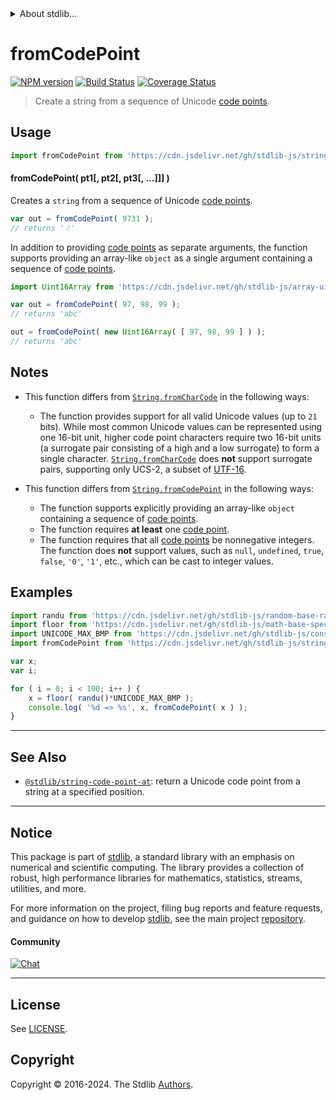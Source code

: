 <!--

@license Apache-2.0

Copyright (c) 2018 The Stdlib Authors.

Licensed under the Apache License, Version 2.0 (the "License");
you may not use this file except in compliance with the License.
You may obtain a copy of the License at

   http://www.apache.org/licenses/LICENSE-2.0

Unless required by applicable law or agreed to in writing, software
distributed under the License is distributed on an "AS IS" BASIS,
WITHOUT WARRANTIES OR CONDITIONS OF ANY KIND, either express or implied.
See the License for the specific language governing permissions and
limitations under the License.

-->


<details>
  <summary>
    About stdlib...
  </summary>
  <p>We believe in a future in which the web is a preferred environment for numerical computation. To help realize this future, we've built stdlib. stdlib is a standard library, with an emphasis on numerical and scientific computation, written in JavaScript (and C) for execution in browsers and in Node.js.</p>
  <p>The library is fully decomposable, being architected in such a way that you can swap out and mix and match APIs and functionality to cater to your exact preferences and use cases.</p>
  <p>When you use stdlib, you can be absolutely certain that you are using the most thorough, rigorous, well-written, studied, documented, tested, measured, and high-quality code out there.</p>
  <p>To join us in bringing numerical computing to the web, get started by checking us out on <a href="https://github.com/stdlib-js/stdlib">GitHub</a>, and please consider <a href="https://opencollective.com/stdlib">financially supporting stdlib</a>. We greatly appreciate your continued support!</p>
</details>

# fromCodePoint

[![NPM version][npm-image]][npm-url] [![Build Status][test-image]][test-url] [![Coverage Status][coverage-image]][coverage-url] <!-- [![dependencies][dependencies-image]][dependencies-url] -->

> Create a string from a sequence of Unicode [code points][code-point].

<!-- Section to include introductory text. Make sure to keep an empty line after the intro `section` element and another before the `/section` close. -->

<section class="intro">

</section>

<!-- /.intro -->

<!-- Package usage documentation. -->



<section class="usage">

## Usage

```javascript
import fromCodePoint from 'https://cdn.jsdelivr.net/gh/stdlib-js/string-from-code-point@v0.2.2-deno/mod.js';
```

#### fromCodePoint( pt1\[, pt2\[, pt3\[, ...]]] )

Creates a `string` from a sequence of Unicode [code points][code-point].

```javascript
var out = fromCodePoint( 9731 );
// returns '☃'
```

In addition to providing [code points][code-point] as separate arguments, the function supports providing an array-like `object` as a single argument containing a sequence of [code points][code-point].

```javascript
import Uint16Array from 'https://cdn.jsdelivr.net/gh/stdlib-js/array-uint16@deno/mod.js';

var out = fromCodePoint( 97, 98, 99 );
// returns 'abc'

out = fromCodePoint( new Uint16Array( [ 97, 98, 99 ] ) );
// returns 'abc'
```

</section>

<!-- /.usage -->

<!-- Package usage notes. Make sure to keep an empty line after the `section` element and another before the `/section` close. -->

<section class="notes">

## Notes

-   This function differs from [`String.fromCharCode`][mdn-string-fromcharcode] in the following ways:

    -   The function provides support for all valid Unicode values (up to `21` bits). While most common Unicode values can be represented using one 16-bit unit, higher code point characters require two 16-bit units (a surrogate pair consisting of a high and a low surrogate) to form a single character. [`String.fromCharCode`][mdn-string-fromcharcode] does **not** support surrogate pairs, supporting only UCS-2, a subset of [UTF-16][utf-16].

-   This function differs from [`String.fromCodePoint`][mdn-string-fromcodepoint] in the following ways:

    -   The function supports explicitly providing an array-like `object` containing a sequence of [code points][code-point].
    -   The function requires **at least** one [code point][code-point].
    -   The function requires that all [code points][code-point] be nonnegative integers. The function does **not** support values, such as `null`, `undefined`, `true`, `false`, `'0'`, `'1'`, etc., which can be cast to integer values.

</section>

<!-- /.notes -->

<!-- Package usage examples. -->

<section class="examples">

## Examples

<!-- eslint no-undef: "error" -->

```javascript
import randu from 'https://cdn.jsdelivr.net/gh/stdlib-js/random-base-randu@deno/mod.js';
import floor from 'https://cdn.jsdelivr.net/gh/stdlib-js/math-base-special-floor@deno/mod.js';
import UNICODE_MAX_BMP from 'https://cdn.jsdelivr.net/gh/stdlib-js/constants-unicode-max-bmp@deno/mod.js';
import fromCodePoint from 'https://cdn.jsdelivr.net/gh/stdlib-js/string-from-code-point@v0.2.2-deno/mod.js';

var x;
var i;

for ( i = 0; i < 100; i++ ) {
    x = floor( randu()*UNICODE_MAX_BMP );
    console.log( '%d => %s', x, fromCodePoint( x ) );
}
```

</section>

<!-- /.examples -->

<!-- Section for describing a command-line interface. -->



<!-- Section to include cited references. If references are included, add a horizontal rule *before* the section. Make sure to keep an empty line after the `section` element and another before the `/section` close. -->

<section class="references">

</section>

<!-- /.references -->

<!-- Section for related `stdlib` packages. Do not manually edit this section, as it is automatically populated. -->

<section class="related">

* * *

## See Also

-   <span class="package-name">[`@stdlib/string-code-point-at`][@stdlib/string/code-point-at]</span><span class="delimiter">: </span><span class="description">return a Unicode code point from a string at a specified position.</span>

</section>

<!-- /.related -->

<!-- Section for all links. Make sure to keep an empty line after the `section` element and another before the `/section` close. -->


<section class="main-repo" >

* * *

## Notice

This package is part of [stdlib][stdlib], a standard library with an emphasis on numerical and scientific computing. The library provides a collection of robust, high performance libraries for mathematics, statistics, streams, utilities, and more.

For more information on the project, filing bug reports and feature requests, and guidance on how to develop [stdlib][stdlib], see the main project [repository][stdlib].

#### Community

[![Chat][chat-image]][chat-url]

---

## License

See [LICENSE][stdlib-license].


## Copyright

Copyright &copy; 2016-2024. The Stdlib [Authors][stdlib-authors].

</section>

<!-- /.stdlib -->

<!-- Section for all links. Make sure to keep an empty line after the `section` element and another before the `/section` close. -->

<section class="links">

[npm-image]: http://img.shields.io/npm/v/@stdlib/string-from-code-point.svg
[npm-url]: https://npmjs.org/package/@stdlib/string-from-code-point

[test-image]: https://github.com/stdlib-js/string-from-code-point/actions/workflows/test.yml/badge.svg?branch=v0.2.2
[test-url]: https://github.com/stdlib-js/string-from-code-point/actions/workflows/test.yml?query=branch:v0.2.2

[coverage-image]: https://img.shields.io/codecov/c/github/stdlib-js/string-from-code-point/main.svg
[coverage-url]: https://codecov.io/github/stdlib-js/string-from-code-point?branch=main

<!--

[dependencies-image]: https://img.shields.io/david/stdlib-js/string-from-code-point.svg
[dependencies-url]: https://david-dm.org/stdlib-js/string-from-code-point/main

-->

[chat-image]: https://img.shields.io/gitter/room/stdlib-js/stdlib.svg
[chat-url]: https://app.gitter.im/#/room/#stdlib-js_stdlib:gitter.im

[stdlib]: https://github.com/stdlib-js/stdlib

[stdlib-authors]: https://github.com/stdlib-js/stdlib/graphs/contributors

[cli-section]: https://github.com/stdlib-js/string-from-code-point#cli
[cli-url]: https://github.com/stdlib-js/string-from-code-point/tree/cli
[@stdlib/string-from-code-point]: https://github.com/stdlib-js/string-from-code-point/tree/main

[umd]: https://github.com/umdjs/umd
[es-module]: https://developer.mozilla.org/en-US/docs/Web/JavaScript/Guide/Modules

[deno-url]: https://github.com/stdlib-js/string-from-code-point/tree/deno
[deno-readme]: https://github.com/stdlib-js/string-from-code-point/blob/deno/README.md
[umd-url]: https://github.com/stdlib-js/string-from-code-point/tree/umd
[umd-readme]: https://github.com/stdlib-js/string-from-code-point/blob/umd/README.md
[esm-url]: https://github.com/stdlib-js/string-from-code-point/tree/esm
[esm-readme]: https://github.com/stdlib-js/string-from-code-point/blob/esm/README.md
[branches-url]: https://github.com/stdlib-js/string-from-code-point/blob/main/branches.md

[stdlib-license]: https://raw.githubusercontent.com/stdlib-js/string-from-code-point/main/LICENSE

[code-point]: https://en.wikipedia.org/wiki/Code_point

[standard-streams]: https://en.wikipedia.org/wiki/Standard_streams

[mdn-regexp]: https://developer.mozilla.org/en-US/docs/Web/JavaScript/Guide/Regular_Expressions

[mdn-string-fromcharcode]: https://developer.mozilla.org/en-US/docs/Web/JavaScript/Reference/Global_Objects/String/fromCharCode

[mdn-string-fromcodepoint]: https://developer.mozilla.org/en-US/docs/Web/JavaScript/Reference/Global_Objects/String/fromCodePoint

[utf-16]: https://en.wikipedia.org/wiki/UTF-16

<!-- <related-links> -->

[@stdlib/string/code-point-at]: https://github.com/stdlib-js/string-code-point-at/tree/deno

<!-- </related-links> -->

</section>

<!-- /.links -->

